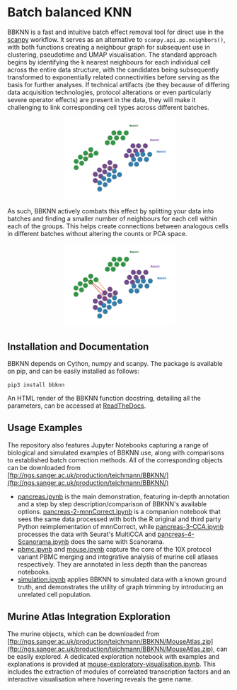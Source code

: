 # Batch balanced KNN

BBKNN is a fast and intuitive batch effect removal tool for direct use in the [scanpy](https://scanpy.readthedocs.io/en/latest/) workflow. It serves as an alternative to `scanpy.api.pp.neighbors()`, with both functions creating a neighbour graph for subsequent use in clustering, pseudotime and UMAP visualisation. The standard approach begins by identifying the k nearest neighbours for each individual cell across the entire data structure, with the candidates being subsequently transformed to exponentially related connectivities before serving as the basis for further analyses. If technical artifacts (be they because of differing data acquisition technologies, protocol alterations or even particularly severe operator effects) are present in the data, they will make it challenging to link corresponding cell types across different batches.

<p align="center"><img src="figures/batch1.png" alt="KNN" width="50%"></p>

As such, BBKNN actively combats this effect by splitting your data into batches and finding a smaller number of neighbours for each cell within each of the groups. This helps create connections between analogous cells in different batches without altering the counts or PCA space.

<p align="center"><img src="figures/batch2.png" alt="BBKNN" width="50%"></p>

## Installation and Documentation

BBKNN depends on Cython, numpy and scanpy. The package is available on pip, and can be easily installed as follows:

	pip3 install bbknn

An HTML render of the BBKNN function docstring, detailing all the parameters, can be accessed at [ReadTheDocs](https://bbknn.readthedocs.io/en/latest/).

## Usage Examples

The repository also features Jupyter Notebooks capturing a range of biological and simulated examples of BBKNN use, along with comparisons to established batch correction methods. All of the corresponding objects can be downloaded from [ftp://ngs.sanger.ac.uk/production/teichmann/BBKNN/](ftp://ngs.sanger.ac.uk/production/teichmann/BBKNN/)

- [pancreas.ipynb](https://nbviewer.jupyter.org/github/Teichlab/bbknn/blob/master/examples/pancreas.ipynb) is the main demonstration, featuring in-depth annotation and a step by step description/comparison of BBKNN's available options. [pancreas-2-mnnCorrect.ipynb](https://nbviewer.jupyter.org/github/Teichlab/bbknn/blob/master/examples/pancreas-2-mnnCorrect.ipynb) is a companion notebook that sees the same data processed with both the R original and third party Python reimplementation of mnnCorrect, while [pancreas-3-CCA.ipynb](https://nbviewer.jupyter.org/github/Teichlab/bbknn/blob/master/examples/pancreas-3-CCA.ipynb) processes the data with Seurat's MultiCCA and [pancreas-4-Scanorama.ipynb](https://nbviewer.jupyter.org/github/Teichlab/bbknn/blob/master/examples/pancreas-4-Scanorama.ipynb) does the same with Scanorama.
- [pbmc.ipynb](https://nbviewer.jupyter.org/github/Teichlab/bbknn/blob/master/examples/pbmc.ipynb) and [mouse.ipynb](https://nbviewer.jupyter.org/github/Teichlab/bbknn/blob/master/examples/mouse.ipynb) capture the core of the 10X protocol variant PBMC merging and integrative analysis of murine cell atlases respectively. They are annotated in less depth than the pancreas notebooks.
- [simulation.ipynb](https://nbviewer.jupyter.org/github/Teichlab/bbknn/blob/master/examples/simulation.ipynb) applies BBKNN to simulated data with a known ground truth, and demonstrates the utility of graph trimming by introducing an unrelated cell population.

## Murine Atlas Integration Exploration

The murine objects, which can be downloaded from [ftp://ngs.sanger.ac.uk/production/teichmann/BBKNN/MouseAtlas.zip](ftp://ngs.sanger.ac.uk/production/teichmann/BBKNN/MouseAtlas.zip), can be easily explored. A dedicated exploration notebook with examples and explanations is provided at [mouse-exploratory-visualisation.ipynb](https://nbviewer.jupyter.org/github/Teichlab/bbknn/blob/master/examples/mouse-exploratory-visualisation.ipynb). This includes the extraction of modules of correlated transcription factors and an interactive visualisation where hovering reveals the gene name.